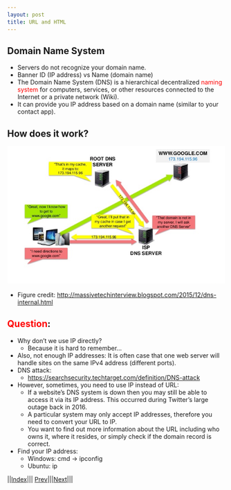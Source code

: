 ```yaml
---
layout: post
title: URL and HTML
---
```


## Domain Name System
* Servers do not recognize your domain name.
* Banner ID (IP address) vs Name (domain name)
* The Domain Name System (DNS) is a hierarchical decentralized <font color=red>naming system</font> for computers, services, or other resources connected to the Internet or a private network (Wiki).
* It can provide you IP address based on a domain name (similar to your contact app).

## How does it work?

![](2-1.png)

* Figure credit: <http://massivetechinterview.blogspot.com/2015/12/dns-internal.html>

## <font color=red>Question</font>:
* Why don’t we use IP directly?
  * Because it is hard to remember…
* Also, not enough IP addresses: It is often case that one web server will handle sites on the same IPv4 address (different ports).
* DNS attack:
  * <https://searchsecurity.techtarget.com/definition/DNS-attack>
* However, sometimes, you need to use IP instead of URL:
  * If a website’s DNS system is down then you may still be able to access it via its IP address. This occurred during Twitter’s large outage back in 2016.
  * A particular system may only accept IP addresses, therefore you need to convert your URL to IP.
  * You want to find out more information about the URL including who owns it, where it resides, or simply check if the domain record is correct.
* Find your IP address:
  * Windows: cmd -> ipconfig
  * Ubuntu: ip

||[Index](../../../)||| [Prev](../)|||[Next](../file3)|||






